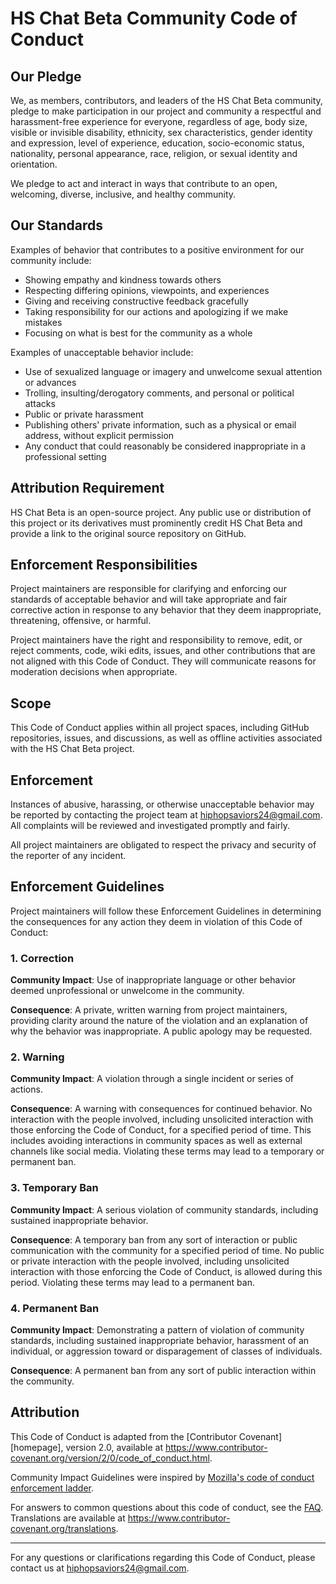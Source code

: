 # HS Chat Beta Community Code of Conduct

## Our Pledge

We, as members, contributors, and leaders of the HS Chat Beta community, pledge to make participation in our project and community a respectful and harassment-free experience for everyone, regardless of age, body size, visible or invisible disability, ethnicity, sex characteristics, gender identity and expression, level of experience, education, socio-economic status, nationality, personal appearance, race, religion, or sexual identity and orientation.

We pledge to act and interact in ways that contribute to an open, welcoming, diverse, inclusive, and healthy community.

## Our Standards

Examples of behavior that contributes to a positive environment for our community include:

* Showing empathy and kindness towards others
* Respecting differing opinions, viewpoints, and experiences
* Giving and receiving constructive feedback gracefully
* Taking responsibility for our actions and apologizing if we make mistakes
* Focusing on what is best for the community as a whole

Examples of unacceptable behavior include:

* Use of sexualized language or imagery and unwelcome sexual attention or advances
* Trolling, insulting/derogatory comments, and personal or political attacks
* Public or private harassment
* Publishing others' private information, such as a physical or email address, without explicit permission
* Any conduct that could reasonably be considered inappropriate in a professional setting

## Attribution Requirement

HS Chat Beta is an open-source project. Any public use or distribution of this project or its derivatives must prominently credit HS Chat Beta and provide a link to the original source repository on GitHub.

## Enforcement Responsibilities

Project maintainers are responsible for clarifying and enforcing our standards of acceptable behavior and will take appropriate and fair corrective action in response to any behavior that they deem inappropriate, threatening, offensive, or harmful.

Project maintainers have the right and responsibility to remove, edit, or reject comments, code, wiki edits, issues, and other contributions that are not aligned with this Code of Conduct. They will communicate reasons for moderation decisions when appropriate.

## Scope

This Code of Conduct applies within all project spaces, including GitHub repositories, issues, and discussions, as well as offline activities associated with the HS Chat Beta project.

## Enforcement

Instances of abusive, harassing, or otherwise unacceptable behavior may be reported by contacting the project team at hiphopsaviors24@gmail.com. All complaints will be reviewed and investigated promptly and fairly.

All project maintainers are obligated to respect the privacy and security of the reporter of any incident.

## Enforcement Guidelines

Project maintainers will follow these Enforcement Guidelines in determining the consequences for any action they deem in violation of this Code of Conduct:

### 1. Correction

**Community Impact**: Use of inappropriate language or other behavior deemed unprofessional or unwelcome in the community.

**Consequence**: A private, written warning from project maintainers, providing clarity around the nature of the violation and an explanation of why the behavior was inappropriate. A public apology may be requested.

### 2. Warning

**Community Impact**: A violation through a single incident or series of actions.

**Consequence**: A warning with consequences for continued behavior. No interaction with the people involved, including unsolicited interaction with those enforcing the Code of Conduct, for a specified period of time. This includes avoiding interactions in community spaces as well as external channels like social media. Violating these terms may lead to a temporary or permanent ban.

### 3. Temporary Ban

**Community Impact**: A serious violation of community standards, including sustained inappropriate behavior.

**Consequence**: A temporary ban from any sort of interaction or public communication with the community for a specified period of time. No public or private interaction with the people involved, including unsolicited interaction with those enforcing the Code of Conduct, is allowed during this period. Violating these terms may lead to a permanent ban.

### 4. Permanent Ban

**Community Impact**: Demonstrating a pattern of violation of community standards, including sustained inappropriate behavior, harassment of an individual, or aggression toward or disparagement of classes of individuals.

**Consequence**: A permanent ban from any sort of public interaction within the community.

## Attribution

This Code of Conduct is adapted from the [Contributor Covenant][homepage], version 2.0, available at https://www.contributor-covenant.org/version/2/0/code_of_conduct.html.

Community Impact Guidelines were inspired by [Mozilla's code of conduct enforcement ladder](https://github.com/mozilla/diversity).

For answers to common questions about this code of conduct, see the [FAQ](https://www.contributor-covenant.org/faq). Translations are available at https://www.contributor-covenant.org/translations.

---

For any questions or clarifications regarding this Code of Conduct, please contact us at hiphopsaviors24@gmail.com.
